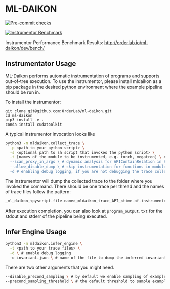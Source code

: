 
# ML-DAIKON
[![Pre-commit checks](https://github.com/OrderLab/ml-daikon/actions/workflows/pre-commit-checks.yml/badge.svg)](https://github.com/OrderLab/ml-daikon/actions/workflows/pre-commit-checks.yml)

[![Instrumentor Benchmark](https://github.com/OrderLab/ml-daikon/actions/workflows/bench-instr-e2e.yml/badge.svg)](https://github.com/OrderLab/ml-daikon/actions/workflows/bench-instr-e2e.yml)

Instrumentor Performance Benchmark Results: http://orderlab.io/ml-daikon/dev/bench/

## Instrumentator Usage
ML-Daikon performs automatic instrumentation of programs and supports out-of-tree execution. To use the instrumentor, please install mldaikon as a pip package in the desired python environment where the example pipeline should be run in.

To install the instrumentor:
```shell
git clone git@github.com:OrderLab/ml-daikon.git
cd ml-daikon
pip3 install -e .
conda install cudatoolkit
```

A typical instrumentor invocation looks like
```bash
python3 -m mldaikon.collect_trace \
  -p <path to your python script> \
  -s <optional path to sh script that invokes the python script> \
  -t [names of the module to be instrumented, e.g. torch, megatron] \ # `torch` is the default value here so you probably don't need to set it
  --scan_proxy_in_args \ # dynamic analysis for APIContainRelation in 84911, keep it on
  --allow_disable_dump \ # skip instrumentation for functions in modules specified in config.WRAP_WITHOUT_DUMP, keep it on for instrumentor overhead, inform @Essoz if you need those functions for invariant inference
  -d # enabling debug logging, if you are not debugging the trace collector, you probably don't need it
```

The instrumentor will dump the collected trace to the folder where you invoked the command. There should be one trace per thread and the names of trace files follow the pattern:
```bash
_ml_daikon_<pyscript-file-name>_mldaikon_trace_API_<time-of-instrumentor-invocation>_<process-id>_<thread-id>.log
```
After execution completion, you can also look at `program_output.txt` for the stdout and stderr of the pipeline being executed.

## Infer Engine Usage

```bash
python3 -m mldaikon.infer_engine \
  -t <path to your trace files> \
  -d \ # enable debug logging 
  -o invariant.json \ # name of the file to dump the inferred invariants to
```

There are two other arguments that you might need.
```bash
--disable_precond_sampling \ # by default we enable sampling of examples to be used in precondition inference when the number of examples exceeds 10000. Sampling might cause us to lose information and you can disable this behavior by setting this flag.
--precond_sampling_threshold \ # the default threshold to sample examples is 10000, change this if you need to
```
